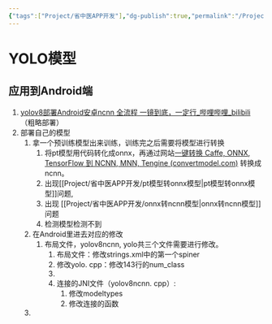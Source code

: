 ```yaml
---
{"tags":["Project/省中医APP开发"],"dg-publish":true,"permalink":"/Project/省中医APP开发/Android部署检测模型/","dgPassFrontmatter":true}
---
```


# YOLO模型
## 应用到Android端
1. [yolov8部署Android安卓ncnn 全流程 一镜到底，一定行_哔哩哔哩_bilibili](https://www.bilibili.com/video/BV1du411577U/?spm_id_from=333.337.search-card.all.click&vd_source=bf07b512779fbffcb99bc03d1dae0115) （粗略部署）
2. 部署自己的模型
	1. 拿一个预训练模型出来训练，训练完之后需要将模型进行转换
		1. 将pt模型用代码转化成onnx，再通过网站[一键转换 Caffe, ONNX, TensorFlow 到 NCNN, MNN, Tengine (convertmodel.com)](https://convertmodel.com/) 转换成ncnn。
		2. 出现[[Project/省中医APP开发/pt模型转onnx模型\|pt模型转onnx模型]]问题,
		3. 出现 [[Project/省中医APP开发/onnx转ncnn模型\|onnx转ncnn模型]] 问题
		4. 检测模型检测不到
	2. 在Android里进去对应的修改
		1. 布局文件，yolov8ncnn, yolo共三个文件需要进行修改。
			1. 布局文件：修改strings.xml中的第一个spiner
			2. 修改yolo. cpp：修改143行的num_class
			3. 
			4. 连接的JNI文件（yolov8ncnn. cpp）: 
				1. 修改modeltypes
				2. 修改连接的函数
	3. 


